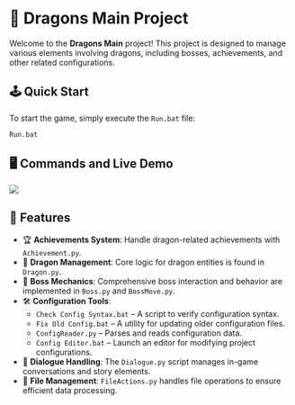 # 🐉 Dragons Main Project

Welcome to the **Dragons Main** project! This project is designed to manage various elements involving dragons, including bosses, achievements, and other related configurations.

## 🕹️ Quick Start

To start the game, simply execute the `Run.bat` file:
```bash
Run.bat
```
## 🖥️ Commands and Live Demo
![](https://i.imgur.com/d7QvWFy.gif)

## 🚀 Features

- 🏆 **Achievements System**: Handle dragon-related achievements with `Achievement.py`.
- 🐲 **Dragon Management**: Core logic for dragon entities is found in `Dragon.py`.
- 👑 **Boss Mechanics**: Comprehensive boss interaction and behavior are implemented in `Boss.py` and `BossMove.py`.
- 🛠️ **Configuration Tools**:
  - `Check Config Syntax.bat` – A script to verify configuration syntax.
  - `Fix Old Config.bat` – A utility for updating older configuration files.
  - `ConfigReader.py` – Parses and reads configuration data.
  - `Config Editor.bat` – Launch an editor for modifying project configurations.
- 💬 **Dialogue Handling**: The `Dialogue.py` script manages in-game conversations and story elements.
- 📂 **File Management**: `FileActions.py` handles file operations to ensure efficient data processing.
